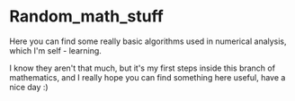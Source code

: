 # Random_math_stuff
Here you can find some really  basic algorithms used in numerical analysis, which I'm self - learning.  

I know they aren't that much,  but it's my first steps inside this branch of mathematics, and I really hope you can find something here useful, have a nice day :) 
